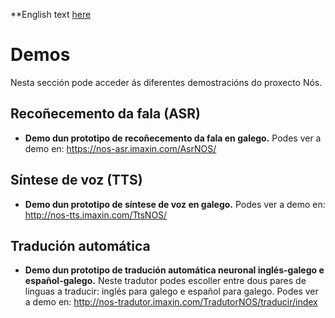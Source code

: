 **English text [here](https://github.com/proxectonos/demos/blob/main/README_English.md)
# Demos
Nesta sección pode acceder ás diferentes demostracións do proxecto Nós. 

## Recoñecemento da fala (ASR)

+ **Demo dun prototipo de recoñecemento da fala en galego.** Podes ver a demo en: https://nos-asr.imaxin.com/AsrNOS/

## Síntese de voz (TTS)

+ **Demo dun prototipo de síntese de voz en galego.** Podes ver a demo en: http://nos-tts.imaxin.com/TtsNOS/

## Tradución automática 

+ **Demo dun prototipo de tradución automática neuronal inglés-galego e español-galego.** Neste tradutor podes escoller entre dous pares de linguas a traducir: inglés para galego e español para galego. Podes ver a demo en: http://nos-tradutor.imaxin.com/TradutorNOS/traducir/index
